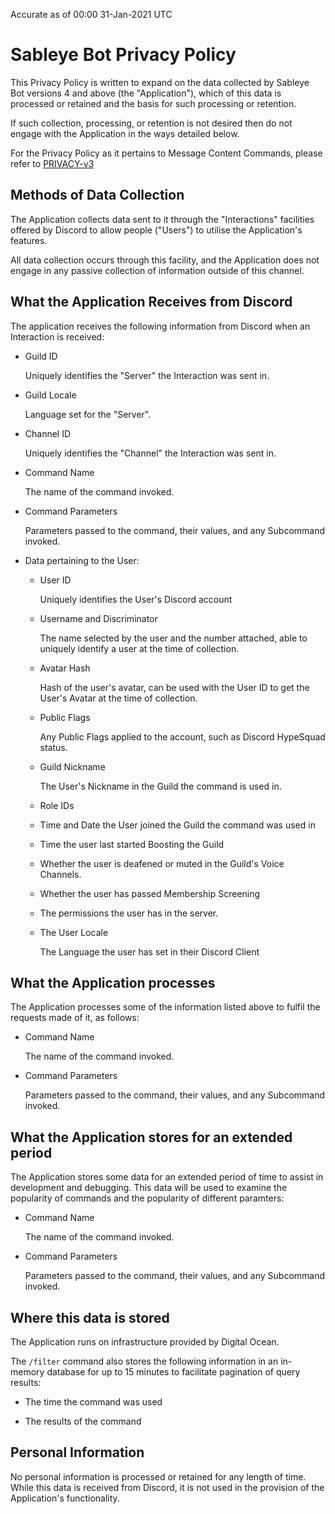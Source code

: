 Accurate as of 00:00 31-Jan-2021 UTC

# Sableye Bot Privacy Policy

This Privacy Policy is written to expand on the data collected by Sableye Bot
versions 4 and above (the "Application"), which of this data is processed or
retained and the basis for such processing or retention.

If such collection, processing, or retention is not desired then do not engage
with the Application in the ways detailed below.

For the Privacy Policy as it pertains to Message Content Commands, please refer
to [PRIVACY-v3]

## Methods of Data Collection

The Application collects data sent to it through the "Interactions" facilities
offered by Discord to allow people ("Users") to utilise the Application's
features.

All data collection occurs through this facility, and the Application does not
engage in any passive collection of information outside of this channel.

## What the Application Receives from Discord

The application receives the following information from Discord when an
Interaction is received:

  - Guild ID

    Uniquely identifies the "Server" the Interaction was sent in.

  - Guild Locale

    Language set for the "Server".

  - Channel ID

    Uniquely identifies the "Channel" the Interaction was sent in.

  - Command Name

    The name of the command invoked.

  - Command Parameters

    Parameters passed to the command, their values, and any Subcommand invoked.

  - Data pertaining to the User:

      - User ID

        Uniquely identifies the User's Discord account

      - Username and Discriminator

        The name selected by the user and the number attached, able to
        uniquely identify a user at the time of collection.

      - Avatar Hash

        Hash of the user's avatar, can be used with the User ID to get the
        User's Avatar at the time of collection.

      - Public Flags

        Any Public Flags applied to the account, such as Discord HypeSquad
        status.

      - Guild Nickname

        The User's Nickname in the Guild the command is used in.

      - Role IDs

      - Time and Date the User joined the Guild the command was used in

      - Time the user last started Boosting the Guild

      - Whether the user is deafened or muted in the Guild's Voice Channels.

      - Whether the user has passed Membership Screening

      - The permissions the user has in the server.

      - The User Locale

        The Language the user has set in their Discord Client

## What the Application processes

The Application processes some of the information listed above to fulfil the
requests made of it, as follows:

  - Command Name

    The name of the command invoked.

  - Command Parameters

    Parameters passed to the command, their values, and any Subcommand invoked.

## What the Application stores for an extended period

The Application stores some data for an extended period of time to assist in
development and debugging.  This data will be used to examine the popularity
of commands and the popularity of different paramters:

  - Command Name

    The name of the command invoked.

  - Command Parameters

    Parameters passed to the command, their values, and any Subcommand invoked.

## Where this data is stored

The Application runs on infrastructure provided by Digital Ocean.

The `/filter` command also stores the following information in an in-memory
database for up to 15 minutes to facilitate pagination of query results:

  - The time the command was used

  - The results of the command

## Personal Information

No personal information is processed or retained for any length of time.  While
this data is received from Discord, it is not used in the provision of the
Application's functionality.

[PRIVACY-v3]: /PRIVACY-v3/

